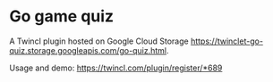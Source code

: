 # Go game quiz

A Twincl plugin hosted on Google Cloud Storage <https://twinclet-go-quiz.storage.googleapis.com/go-quiz.html>.

Usage and demo: <https://twincl.com/plugin/register/*689>

